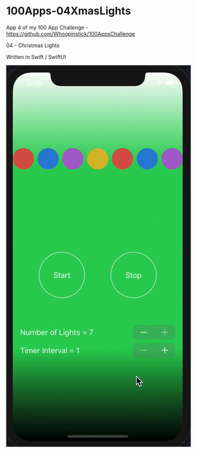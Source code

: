 # 100Apps-04XmasLights

App 4 of my 100 App Challenge - https://github.com/Whoopinstick/100AppsChallenge

04 - Christmas Lights

Written in Swift / SwiftUI

![Lights](./ChristmasLights.gif)
